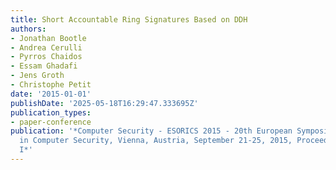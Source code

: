 ```yaml
---
title: Short Accountable Ring Signatures Based on DDH
authors:
- Jonathan Bootle
- Andrea Cerulli
- Pyrros Chaidos
- Essam Ghadafi
- Jens Groth
- Christophe Petit
date: '2015-01-01'
publishDate: '2025-05-18T16:29:47.333695Z'
publication_types:
- paper-conference
publication: '*Computer Security - ESORICS 2015 - 20th European Symposium on Research
  in Computer Security, Vienna, Austria, September 21-25, 2015, Proceedings, Part
  I*'
---
```

